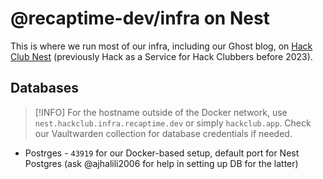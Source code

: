# @recaptime-dev/infra on Nest

This is where we run most of our infra, including our Ghost blog, on
[Hack Club Nest](https://hackclub.app) (previously Hack as a Service
for Hack Clubbers before 2023).

## Databases

> [!INFO]
> For the hostname outside of the Docker network, use `nest.hackclub.infra.recaptime.dev`
> or simply `hackclub.app`. Check our Vaultwarden collection for database credentials
> if needed.

* Postrges - `43919` for our Docker-based setup, default port for Nest Postgres (ask
@ajhalili2006 for help in setting up DB for the latter)
